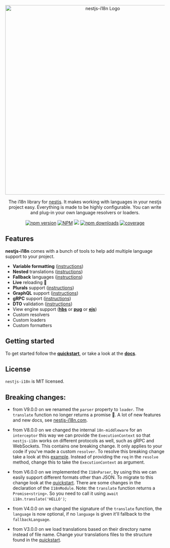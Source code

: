 <p align="center">
  <a href="https://nestjs-i18n.com/" target="_blank"><img src="https://nestjs-i18n.com/img/logo.svg" width="600" alt="nestjs-i18n Logo" /></a>
</p>
<p align="center">
  The i18n library for <a href="https://nestjs.com" target="_blank">nestjs</a>. It makes working with languages in your nestjs project easy. Everything is made to be highly configurable. You can write and plug-in your own language resolvers or loaders.
  <p align="center">
    <a href="https://www.npmjs.com/package/nestjs-i18n" target="_blank"><img alt="npm version" src="https://img.shields.io/npm/v/nestjs-i18n" /></a>
    <a href="https://www.npmjs.com/package/nestjs-i18n" target="_blank"><img alt="NPM" src="https://img.shields.io/npm/l/nestjs-i18n" /></a>
    <a href="https://github.com/toonvanstrijp/nestjs-i18n/actions/workflows/test.yaml" target="_blank"><img src="https://github.com/toonvanstrijp/nestjs-i18n/actions/workflows/test.yaml/badge.svg?branch=main" /></a>
    <a href="https://www.npmjs.com/package/nestjs-i18n" target="_blank"><img alt="npm downloads" src="https://img.shields.io/npm/dm/nestjs-i18n" /></a>
     <a href="https://coveralls.io/github/toonvanstrijp/nestjs-i18n?branch=main" target="_blank"><img alt="coverage" src="https://coveralls.io/repos/github/toonvanstrijp/nestjs-i18n/badge.svg?branch=main" /></a>
  </p>
</p>

## Features

**nestjs-i18n** comes with a bunch of tools to help add multiple language support to your project.

- **Variable formatting** ([instructions](https://nestjs-i18n.com/guides/formatting))
- **Nested** translations ([instructions](https://nestjs-i18n.com/guides/nested))
- **Fallback** languages ([instructions](https://nestjs-i18n.com/guides/fallback-languages))
- **Live** reloading 🎉
- **Plurals** support ([instructions](https://nestjs-i18n.com/guides/plurals))
- **GraphQL** support ([instructions](https://nestjs-i18n.com/guides/graphql))
- **gRPC** support ([instructions](https://nestjs-i18n.com/guides/grpc))
- **DTO** validation ([instructions](https://nestjs-i18n.com/guides/dto-validation))
- View engine support ([**hbs**](https://nestjs-i18n.com/guides/view_engines/handlebars) or [**pug**](https://nestjs-i18n.com/guides/view_engines/pug) or [**ejs**](https://nestjs-i18n.com/guides/view_engines/ejs))
- Custom resolvers
- Custom loaders
- Custom formatters

## Getting started

To get started follow the [**quickstart**](https://nestjs-i18n.com/quick-start), or take a look at the [**docs**](https://nestjs-i18n.com/). 

## License

`nestjs-i18n` is MIT licensed.

## Breaking changes:

- from V9.0.0 on we renamed the `parser` property to `loader`. The `translate` function no longer returns a promise 🎉. A lot of new features and new docs, see [nestjs-i18n.com](https://nestjs-i18n.com/).

- from V8.0.0 on we changed the internal `18n-middleware` for an `interceptor` this way we can provide the `ExecutionContext` so that `nestjs-i18n` works on different protocols as well, such as gRPC and WebSockets. This contains one breaking change. It only applies to your code if you've made a custom `resolver`. To resolve this breaking change take a look at this [example](https://nestjs-i18n.com/concepts/resolver). Instead of providing the `req` in the `resolve` method, change this to take the `ExecutionContext` as argument.

- from V6.0.0 on we implemented the `I18nParser`, by using this we can easily support different formats other than JSON. To migrate to this change look at the [quickstart](https://nestjs-i18n.com/quick-start). There are some changes in the declaration of the `I18nModule`. Note: the `translate` function returns a `Promise<string>`. So you need to call it using `await i18n.translate('HELLO')`;

- from V4.0.0 on we changed the signature of the `translate` function, the `language` is now optional, if no `language` is given it'll fallback to the `fallbackLanguage`.

- from V3.0.0 on we load translations based on their directory name instead of file name. Change your translations files to the structure found in the [quickstart](https://nestjs-i18n.com/quick-start#setup-translation-files).
